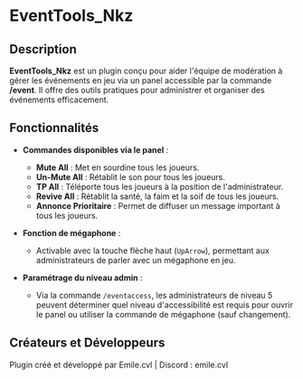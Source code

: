 # EventTools_Nkz

## Description
**EventTools_Nkz** est un plugin conçu pour aider l'équipe de modération à gérer les événements en jeu via un panel accessible par la commande **/event**. Il offre des outils pratiques pour administrer et organiser des événements efficacement.

## Fonctionnalités

- **Commandes disponibles via le panel** :
   - **Mute All** : Met en sourdine tous les joueurs.
   - **Un-Mute All** : Rétablit le son pour tous les joueurs.
   - **TP All** : Téléporte tous les joueurs à la position de l'administrateur.
   - **Revive All** : Rétablit la santé, la faim et la soif de tous les joueurs.
   - **Annonce Prioritaire** : Permet de diffuser un message important à tous les joueurs.

- **Fonction de mégaphone** :
   - Activable avec la touche flèche haut (`UpArrow`), permettant aux administrateurs de parler avec un mégaphone en jeu.

- **Paramétrage du niveau admin** :
   - Via la commande `/eventaccess`, les administrateurs de niveau 5 peuvent déterminer quel niveau d'accessibilité est requis pour ouvrir le panel ou utiliser la commande de mégaphone (sauf changement).


## Créateurs et Développeurs
Plugin créé et développé par Emile.cvl | Discord : emile.cvl

